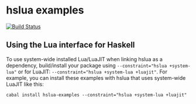 hslua examples
==============

[![Build Status]](https://travis-ci.org/hslua/hslua-examples)


Using the Lua interface for Haskell
-----------------------------------

To use system-wide installed Lua/LuaJIT when linking hslua as a dependency,
build/install your package using `--constraint="hslua +system-lua"` or for
LuaJIT: `--constraint="hslua +system-lua +luajit"`. For example, you can install
these examples with hslua that uses system-wide LuaJIT like this:

```
cabal install hslua-examples --constraint="hslua +system-lua +luajit"
```

[Build Status]: https://travis-ci.org/hslua/hslua-examples.svg?branch=master
